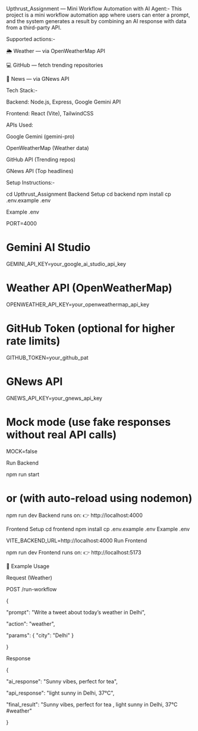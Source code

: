 Upthrust_Assignment — Mini Workflow Automation with AI Agent:-
This project is a mini workflow automation app where users can enter a prompt, and the system generates a result by combining an AI response with data from a third-party API.

Supported actions:-

🌦 Weather — via OpenWeatherMap API

💻 GitHub — fetch trending repositories

📰 News — via GNews API

Tech Stack:-

Backend: Node.js, Express, Google Gemini API

Frontend: React (Vite), TailwindCSS

APIs Used:

Google Gemini (gemini-pro)

OpenWeatherMap (Weather data)

GitHub API (Trending repos)

GNews API (Top headlines)

Setup Instructions:-

cd Upthrust_Assignment
Backend Setup
cd backend
npm install
cp .env.example .env

Example .env

PORT=4000

# Gemini AI Studio
GEMINI_API_KEY=your_google_ai_studio_api_key

# Weather API (OpenWeatherMap)
OPENWEATHER_API_KEY=your_openweathermap_api_key

# GitHub Token (optional for higher rate limits)
GITHUB_TOKEN=your_github_pat

# GNews API
GNEWS_API_KEY=your_gnews_api_key

# Mock mode (use fake responses without real API calls)
MOCK=false


Run Backend

npm run start
# or (with auto-reload using nodemon)
npm run dev
Backend runs on: 👉 http://localhost:4000

Frontend Setup
cd frontend
npm install
cp .env.example .env
Example .env

VITE_BACKEND_URL=http://localhost:4000
Run Frontend

npm run dev
Frontend runs on: 👉 http://localhost:5173

🚀 Example Usage

Request (Weather)


POST /run-workflow

{

  "prompt": "Write a tweet about today’s weather in Delhi",
  
  "action": "weather",
  
  "params": { "city": "Delhi" }

}

Response

{

  "ai_response": "Sunny vibes, perfect for tea",
  
  "api_response": "light sunny in Delhi, 37°C",
  
  "final_result": "Sunny vibes, perfect for tea , light sunny in Delhi, 37°C #weather"

}
